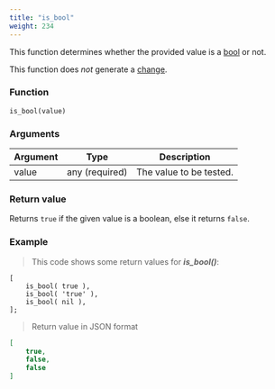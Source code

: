 ```yaml
---
title: "is_bool"
weight: 234
---
```


This function determines whether the provided value is a [bool](../../../data-types/bool) or not.

This function does *not* generate a [change](../../../overview/changes).

### Function

`is_bool(value)`

### Arguments

Argument | Type | Description
-------- | ---- | -----------
value | any (required) | The value to be tested.

### Return value

Returns `true` if the given value is a boolean, else it returns `false`.

### Example

> This code shows some return values for ***is_bool()***:

```thingsdb,json_response
[
    is_bool( true ),
    is_bool( 'true' ),
    is_bool( nil ),
];
```

> Return value in JSON format

```json
[
    true,
    false,
    false
]
```
